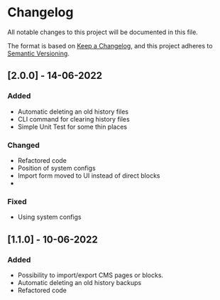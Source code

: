 # Changelog
All notable changes to this project will be documented in this file.

The format is based on [Keep a Changelog](https://keepachangelog.com/en/1.0.0/),
and this project adheres to [Semantic Versioning](https://semver.org/spec/v2.0.0.html).

## [2.0.0] - 14-06-2022
### Added
- Automatic deleting an old history files
- CLI command for clearing history files
- Simple Unit Test for some thin places

### Changed
- Refactored code
- Position of system configs
- Import form moved to UI instead of direct blocks
- 

### Fixed
- Using system configs

## [1.1.0] - 10-06-2022
### Added
- Possibility to import/export CMS pages or blocks.
- Automatic deleting an old history backups
- Refactored code



